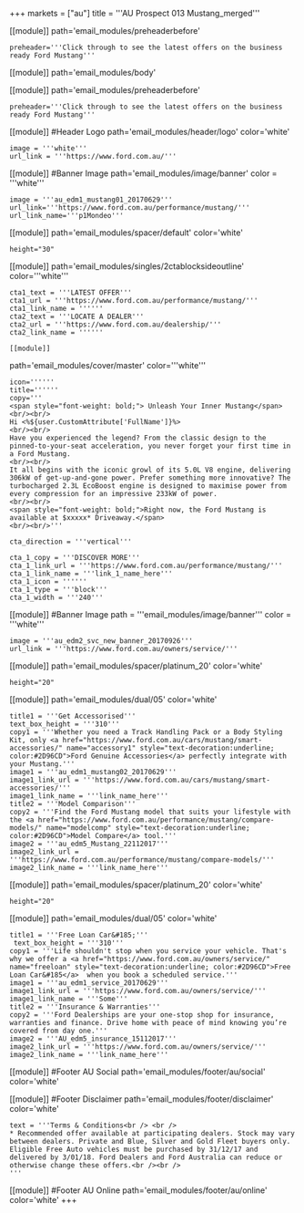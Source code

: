 +++
markets = ["au"]
title = '''AU Prospect 013 Mustang_merged'''


[[module]]
path='email_modules/preheaderbefore'

	preheader='''Click through to see the latest offers on the business ready Ford Mustang'''

[[module]]
path='email_modules/body'

[[module]]
path='email_modules/preheaderbefore'

	preheader='''Click through to see the latest offers on the business ready Ford Mustang'''
    
[[module]] #Header Logo
path='email_modules/header/logo'
color='white'

	image = '''white'''
	url_link = '''https://www.ford.com.au/'''


[[module]] #Banner Image
path='email_modules/image/banner'
color = '''white'''

	image = '''au_edm1_mustang01_20170629'''
    url_link='''https://www.ford.com.au/performance/mustang/'''
	url_link_name='''p1Mondeo'''
   
   [[module]]
path='email_modules/spacer/default'
color='white'

	height="30"
    
[[module]]
path='email_modules/singles/2ctablocksideoutline'
color='''white'''

	cta1_text = '''LATEST OFFER'''
	cta1_url = '''https://www.ford.com.au/performance/mustang/'''
	cta1_link_name = ''''''
	cta2_text = '''LOCATE A DEALER'''
	cta2_url = '''https://www.ford.com.au/dealership/'''
	cta2_link_name = ''''''

	[[module]]
path='email_modules/cover/master'
color='''white'''

	icon=''''''
	title=''''''
	copy='''
    <span style="font-weight: bold;"> Unleash Your Inner Mustang</span>
    <br/><br/>
    Hi <%${user.CustomAttribute['FullName']}%>
    <br/><br/>
    Have you experienced the legend? From the classic design to the pinned-to-your-seat acceleration, you never forget your first time in a Ford Mustang.
    <br/><br/>
    It all begins with the iconic growl of its 5.0L V8 engine, delivering 306kW of get-up-and-gone power. Prefer something more innovative? The turbocharged 2.3L EcoBoost engine is designed to maximise power from every compression for an impressive 233kW of power.
    <br/><br/> 
    <span style="font-weight: bold;">Right now, the Ford Mustang is available at $xxxxx* Driveaway.</span> 
    <br/><br/>'''

	cta_direction = '''vertical'''

	cta_1_copy = '''DISCOVER MORE'''
	cta_1_link_url = '''https://www.ford.com.au/performance/mustang/'''
	cta_1_link_name = '''link_1_name_here'''
	cta_1_icon = ''''''
	cta_1_type = '''block'''
	cta_1_width = '''240'''


[[module]] #Banner Image
path = '''email_modules/image/banner'''
color = '''white'''

	image = '''au_edm2_svc_new_banner_20170926'''
	url_link = '''https://www.ford.com.au/owners/service/'''
   
   
[[module]]
path='email_modules/spacer/platinum_20'
color='white'

	height="20"
    
  [[module]]
path='email_modules/dual/05'
color='white'

    title1 = '''Get Accessorised'''
    text_box_height = '''310'''
	copy1 = '''Whether you need a Track Handling Pack or a Body Styling Kit, only <a href="https://www.ford.com.au/cars/mustang/smart-accessories/" name="accessory1" style="text-decoration:underline; color:#2D96CD">Ford Genuine Accessories</a> perfectly integrate with your Mustang.'''
	image1 = '''au_edm1_mustang02_20170629'''
	image1_link_url = '''https://www.ford.com.au/cars/mustang/smart-accessories/'''
	image1_link_name = '''link_name_here'''
	title2 = '''Model Comparison'''
	copy2 = '''Find the Ford Mustang model that suits your lifestyle with the <a href="https://www.ford.com.au/performance/mustang/compare-models/" name="modelcomp" style="text-decoration:underline; color:#2D96CD">Model Compare</a> tool.'''
	image2 = '''au_edm5_Mustang_22112017'''
	image2_link_url = '''https://www.ford.com.au/performance/mustang/compare-models/'''
	image2_link_name = '''link_name_here'''
	

[[module]]
path='email_modules/spacer/platinum_20'
color='white'

	height="20"

[[module]]
path='email_modules/dual/05'
color='white'

	title1 = '''Free Loan Car&#185;'''
     text_box_height = '''310'''
	copy1 = '''Life shouldn't stop when you service your vehicle. That's why we offer a <a href="https://www.ford.com.au/owners/service/" name="freeloan" style="text-decoration:underline; color:#2D96CD">Free Loan Car&#185</a>  when you book a scheduled service.'''
	image1 = '''au_edm1_service_20170629'''
	image1_link_url = '''https://www.ford.com.au/owners/service/'''
	image1_link_name = '''Some'''
	title2 = '''Insurance & Warranties'''
	copy2 = '''Ford Dealerships are your one-stop shop for insurance, warranties and finance. Drive home with peace of mind knowing you’re covered from day one.'''
	image2 = '''AU_edm5_insurance_15112017'''
	image2_link_url = '''https://www.ford.com.au/owners/service/'''
	image2_link_name = '''link_name_here'''

[[module]] #Footer AU Social
path='email_modules/footer/au/social'
color='white'

[[module]] #Footer Disclaimer
path='email_modules/footer/disclaimer'
color='white'

    text = '''Terms & Conditions<br /> <br />
	* Recommended offer available at participating dealers. Stock may vary between dealers. Private and Blue, Silver and Gold Fleet buyers only. Eligible Free Auto vehicles must be purchased by 31/12/17 and delivered by 3/01/18. Ford Dealers and Ford Australia can reduce or otherwise change these offers.<br /><br />
	'''


[[module]] #Footer AU Online
path='email_modules/footer/au/online'
color='white'
+++
